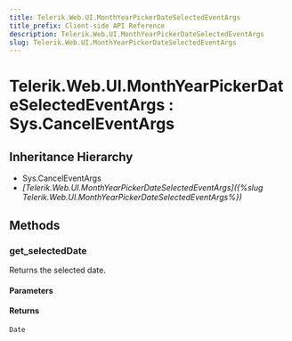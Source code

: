 ```yaml
---
title: Telerik.Web.UI.MonthYearPickerDateSelectedEventArgs
title_prefix: Client-side API Reference
description: Telerik.Web.UI.MonthYearPickerDateSelectedEventArgs
slug: Telerik.Web.UI.MonthYearPickerDateSelectedEventArgs
---
```


# Telerik.Web.UI.MonthYearPickerDateSelectedEventArgs : Sys.CancelEventArgs 

## Inheritance Hierarchy

* Sys.CancelEventArgs
* *[Telerik.Web.UI.MonthYearPickerDateSelectedEventArgs]({%slug Telerik.Web.UI.MonthYearPickerDateSelectedEventArgs%})*


## Methods

###  get_selectedDate

Returns the selected date.

#### Parameters

#### Returns

`Date` 



